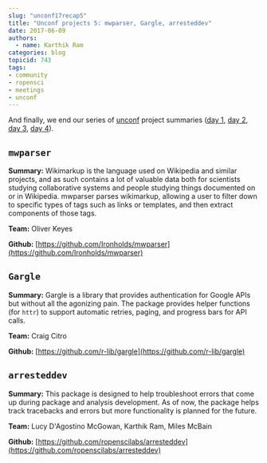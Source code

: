 ```yaml
---
slug: "unconf17recap5"
title: "Unconf projects 5: mwparser, Gargle, arresteddev"
date: 2017-06-09
authors:
  - name: Karthik Ram
categories: blog
topicid: 743
tags:
- community
- ropensci
- meetings
- unconf
---
```


And finally, we end our series of [unconf](https://ropensci.org/blog/blog/2017/06/02/unconf2017) project summaries ([day 1](https://ropensci.org/blog/blog/2017/06/05/unconf_recap_1), [day 2](https://ropensci.org/blog/blog/2017/06/06/unconf_recap_2), [day 3](https://ropensci.org/blog/blog/2017/06/07/unconf_projects_3), [day 4](https://ropensci.org/blog/blog/2017/06/08/unconf_recap_4)).


## `mwparser`

**Summary:**  Wikimarkup is the language used on Wikipedia and similar projects, and as such contains a lot of valuable data both for scientists studying collaborative systems and people studying things documented on or in Wikipedia. mwparser parses wikimarkup, allowing a user to filter down to specific types of tags such as links or templates, and then extract components of those tags.

**Team:** Oliver Keyes

**Github:** [https://github.com/Ironholds/mwparser](https://github.com/Ironholds/mwparser)

## `Gargle`

**Summary:** Gargle is a library that provides authentication for Google APIs but without all the agonizing pain. The package provides helper functions (for `httr`) to support automatic retries, paging, and progress bars for API calls.

**Team:** Craig Citro

**Github:** [https://github.com/r-lib/gargle](https://github.com/r-lib/gargle)

## `arresteddev`

**Summary:** This package is designed to help troubleshoot errors that come up during package and analysis development. As of now, the package helps track tracebacks and errors but more functionality is planned for the future.

**Team:** Lucy D'Agostino McGowan, Karthik Ram, Miles McBain

**Github:** [https://github.com/ropenscilabs/arresteddev](https://github.com/ropenscilabs/arresteddev)

